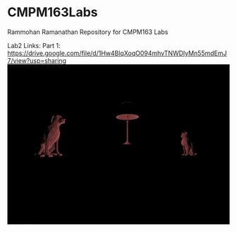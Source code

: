# CMPM163Labs
Rammohan Ramanathan Repository for CMPM163 Labs

Lab2 Links:
Part 1: https://drive.google.com/file/d/1Hw4BlqXoqO094mhvTNWDlyMn55mdEmJ7/view?usp=sharing
![](lab2/cmpm163_lab2part2.JPG)
